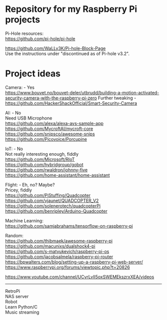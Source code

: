 # Repository for my Raspberry Pi projects

Pi-Hole resources:  
https://github.com/pi-hole/pi-hole  

https://github.com/WaLLy3K/Pi-hole-Block-Page   
Use the instructions under "discontinued as of Pi-hole v3.2".


# Project ideas


Camera: - Yes   
https://www.bouvet.no/bouvet-deler/utbrudd/building-a-motion-activated-security-camera-with-the-raspberry-pi-zero
Further tweaking - https://github.com/HackerShackOfficial/Smart-Security-Camera


AI: - No   
Need USB Microphone  
https://github.com/alexa/alexa-avs-sample-app  
https://github.com/MycroftAI/mycroft-core  
https://github.com/snipsco/awesome-snips  
https://github.com/Picovoice/Porcupine

IoT: - No    
Not really interesting enough, fiddly    
https://github.com/Microsoft/RIoT  
https://github.com/hybridgroup/gobot  
https://github.com/rwaldron/johnny-five  
https://github.com/home-assistant/home-assistant

Flight: - Eh, no? Maybe?   
Pricey, fiddly  
https://github.com/PiStuffing/Quadcopter  
https://github.com/vjaunet/QUADCOPTER_V2  
https://github.com/solenerotech/quadcopterPi  
https://github.com/benripley/Arduino-Quadcopter

Machine Learning:  
https://github.com/samjabrahams/tensorflow-on-raspberry-pi

Random:  
https://github.com/thibmaek/awesome-raspberry-pi  
https://github.com/macunixs/dualshock4-pi   
https://github.com/s-matyukevich/raspberry-pi-os  
https://github.com/jacobsalmela/raspberry-pi-router  
https://bpwalters.com/blog/setting-up-a-raspberry-pi-web-server/  
https://www.raspberrypi.org/forums/viewtopic.php?t=20826


https://www.youtube.com/channel/UCvrLvII5oxSWEMEkszrxXEA/videos

---

RetroPi  
NAS server  
Robot  
Learn Python/C  
Music streaming  


